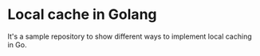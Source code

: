 # Local cache in Golang
It's a sample repository to show different ways to implement local caching in Go.